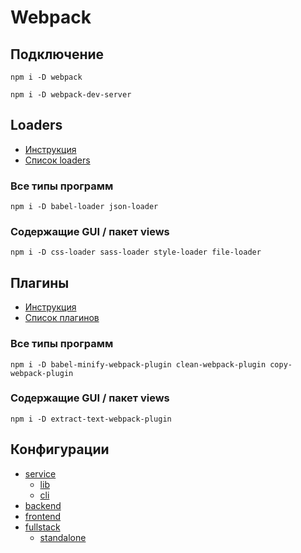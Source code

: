 # Webpack

## Подключение

```npm
npm i -D webpack
```

```npm
npm i -D webpack-dev-server
```


## Loaders


<ul>
<li><a target="_blank" href="https://webpack.js.org/concepts/loaders/">Инструкция</a></li>
<li><a target="_blank" href="https://webpack.js.org/loaders/">Список loaders</a></li>
</ul>

### Все типы программ
```npm
npm i -D babel-loader json-loader 
```
### Содержащие GUI / пакет views
```npm
npm i -D css-loader sass-loader style-loader file-loader
```

## Плагины

<ul>
<li><a target="_blank" href="https://webpack.js.org/concepts/plugins/">Инструкция</a></li>
<li><a target="_blank" href="https://webpack.js.org/plugins/">Список плагинов</a></li>
</ul>


### Все типы программ
```npm
npm i -D babel-minify-webpack-plugin clean-webpack-plugin copy-webpack-plugin
```

### Содержащие GUI / пакет views
```npm
npm i -D extract-text-webpack-plugin
```

## Конфигурации

- [service](/configs/webpack/prod/service)
    - [lib](/configs/webpack/prod/lib)
    - [cli](/configs/webpack/prod/cli)
- [backend](/configs/webpack/prod/backend)
- [frontend](/configs/webpack/prod/frontend)
- [fullstack](/configs/webpack/prod/fullstack)
    - [standalone](/configs/webpack/prod/standalone)